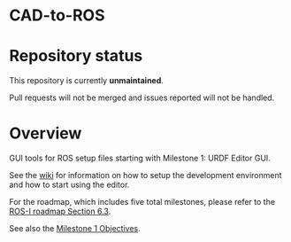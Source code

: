 # CAD-to-ROS

# Repository status

This repository is currently **unmaintained**.

Pull requests will not be merged and issues reported will not be handled.


# Overview

GUI tools for ROS setup files starting with Milestone 1: URDF Editor GUI.

See the [wiki][] for information on how to setup the development environment
and how to start using the editor.

For the roadmap, which includes five total milestones, please refer to the
[ROS-I roadmap Section 6.3][].

See also the [Milestone 1 Objectives][].



[wiki]: https://github.com/ros-industrial-consortium/CAD-to-ROS/wiki
[ROS-I roadmap Section 6.3]: https://github.com/ros-industrial-consortium/roadmapping/blob/master/RoadmappingDocument.md
[Milestone 1 Objectives]: https://github.com/ros-industrial-consortium/CAD-to-ROS/blob/indigo-devel/Objectives.md
